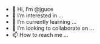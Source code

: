 - 👋 Hi, I’m @jguce
- 👀 I’m interested in ...
- 🌱 I’m currently learning ...
- 💞️ I’m looking to collaborate on ...
- 📫 How to reach me ...

<!---
jguce/jguce is a ✨ special ✨ repository because its `README.md` (this file) appears on your GitHub profile.
You can click the Preview link to take a look at your changes.
--->
